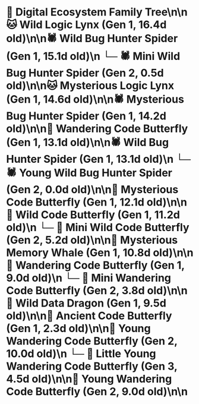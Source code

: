 # 🌳 Digital Ecosystem Family Tree\n\n🐱 Wild Logic Lynx (Gen 1, 16.4d old)\n\n🕷️ Wild Bug Hunter Spider (Gen 1, 15.1d old)\n  └─ 🕷️ Mini Wild Bug Hunter Spider (Gen 2, 0.5d old)\n\n🐱 Mysterious Logic Lynx (Gen 1, 14.6d old)\n\n🕷️ Mysterious Bug Hunter Spider (Gen 1, 14.2d old)\n\n🦋 Wandering Code Butterfly (Gen 1, 13.1d old)\n\n🕷️ Wild Bug Hunter Spider (Gen 1, 13.1d old)\n  └─ 🕷️ Young Wild Bug Hunter Spider (Gen 2, 0.0d old)\n\n🦋 Mysterious Code Butterfly (Gen 1, 12.1d old)\n\n🦋 Wild Code Butterfly (Gen 1, 11.2d old)\n  └─ 🦋 Mini Wild Code Butterfly (Gen 2, 5.2d old)\n\n🐋 Mysterious Memory Whale (Gen 1, 10.8d old)\n\n🦋 Wandering Code Butterfly (Gen 1, 9.0d old)\n  └─ 🦋 Mini Wandering Code Butterfly (Gen 2, 3.8d old)\n\n🐉 Wild Data Dragon (Gen 1, 9.5d old)\n\n🦋 Ancient Code Butterfly (Gen 1, 2.3d old)\n\n🦋 Young Wandering Code Butterfly (Gen 2, 10.0d old)\n  └─ 🦋 Little Young Wandering Code Butterfly (Gen 3, 4.5d old)\n\n🦋 Young Wandering Code Butterfly (Gen 2, 9.0d old)\n\n